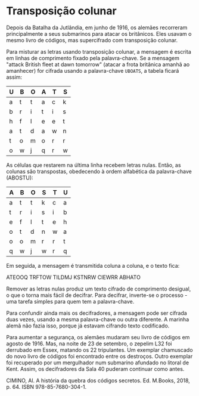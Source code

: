 # Transposição colunar

Depois da Batalha da Jutlândia, em junho de 1916, os alemães recorreram principalmente a seus submarinos para atacar os britânicos. Eles usavam o mesmo livro de códigos, mas supercifrado com transposição colunar.

Para misturar as letras usando transposição colunar, a mensagem é escrita em linhas de comprimento fixado pela palavra-chave. Se a mensagem "attack British fleet at dawn tomorrow" (atacar a frota britânica amanhã ao amanhecer) for cifrada usando a palavra-chave `UBOATS`, a tabela ficará assim:

| U | B | O | A | T | S |
|---|---|---|---|---|---|
| a | t | t | a | c | k |
| b | r | i | t | i | s |
| h | f | l | e | e | t |
| a | t | d | a | w | n |
| t | o | m | o | r | r |
| o | w | j | q | r | w |

As células que restarem na última linha recebem letras nulas. Então, as colunas são transpostas, obedecendo à ordem alfabética da palavra-chave (ABOSTU):

| A | B | O | S | T | U |
|---|---|---|---|---|---|
| a | t | t | k | c | a |
| t | r | i | s | i | b |
| e | f | l | t | e | h |
| o | t | d | n | w | a |
| o | o | m | r | r | t |
| q | w | j | w | r | q |

Em seguida, a mensagem é transmitida coluna a coluna, e o texto fica:

ATEOOQ TRFTOW TILDMJ KSTNRW CIEWRR ABHATO

Remover as letras nulas produz um texto cifrado de comprimento desigual, o que o torna mais fácil de decifrar. Para decifrar, inverte-se o processo - uma tarefa simples para quem tem a palavra-chave.

Para confundir ainda mais os decifradores, a mensagem pode ser cifrada duas vezes, usando a mesma palavra-chave ou outra diferente. A marinha alemã não fazia isso, porque já estavam cifrando texto codificado.

Para aumentar a segurança, os alemães mudaram seu livro de códigos em agosto de 1916. Mas, na noite de 23 de setembro, o zepelim L32 foi derrubado em Essex, matando os 22 tripulantes. Um exemplar chamuscado do novo livro de códigos foi encontrado entre os destroços. Outro exemplar foi recuperado por um mergulhador num submarino afundado no litoral de Kent. Assim, os decifradores da Sala 40 puderam continuar como antes.

CIMINO, Al. A história da quebra dos códigos secretos. Ed. M.Books, 2018, p. 64. ISBN 978-85-7680-304-1.

